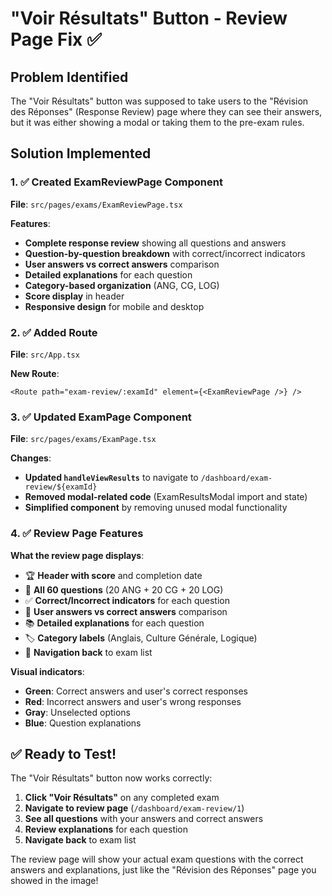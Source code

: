 # "Voir Résultats" Button - Review Page Fix ✅

## Problem Identified
The "Voir Résultats" button was supposed to take users to the "Révision des Réponses" (Response Review) page where they can see their answers, but it was either showing a modal or taking them to the pre-exam rules.

## Solution Implemented

### 1. ✅ Created ExamReviewPage Component
**File**: `src/pages/exams/ExamReviewPage.tsx`

**Features**:
- **Complete response review** showing all questions and answers
- **Question-by-question breakdown** with correct/incorrect indicators
- **User answers vs correct answers** comparison
- **Detailed explanations** for each question
- **Category-based organization** (ANG, CG, LOG)
- **Score display** in header
- **Responsive design** for mobile and desktop

### 2. ✅ Added Route
**File**: `src/App.tsx`

**New Route**:
```tsx
<Route path="exam-review/:examId" element={<ExamReviewPage />} />
```

### 3. ✅ Updated ExamPage Component
**File**: `src/pages/exams/ExamPage.tsx`

**Changes**:
- **Updated `handleViewResults`** to navigate to `/dashboard/exam-review/${examId}`
- **Removed modal-related code** (ExamResultsModal import and state)
- **Simplified component** by removing unused modal functionality

### 4. ✅ Review Page Features

**What the review page displays**:
- 🏆 **Header with score** and completion date
- 📝 **All 60 questions** (20 ANG + 20 CG + 20 LOG)
- ✅ **Correct/Incorrect indicators** for each question
- 🎯 **User answers vs correct answers** comparison
- 📚 **Detailed explanations** for each question
- 🏷️ **Category labels** (Anglais, Culture Générale, Logique)
- 🔄 **Navigation back** to exam list

**Visual indicators**:
- **Green**: Correct answers and user's correct responses
- **Red**: Incorrect answers and user's wrong responses
- **Gray**: Unselected options
- **Blue**: Question explanations

## ✅ Ready to Test!

The "Voir Résultats" button now works correctly:

1. **Click "Voir Résultats"** on any completed exam
2. **Navigate to review page** (`/dashboard/exam-review/1`)
3. **See all questions** with your answers and correct answers
4. **Review explanations** for each question
5. **Navigate back** to exam list

The review page will show your actual exam questions with the correct answers and explanations, just like the "Révision des Réponses" page you showed in the image!

